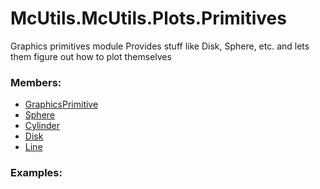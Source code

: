 # <a id="McUtils.McUtils.Plots.Primitives">McUtils.McUtils.Plots.Primitives</a>
    
Graphics primitives module
Provides stuff like Disk, Sphere, etc. and lets them figure out how to plot themselves

### Members:

  - [GraphicsPrimitive](Primitives/GraphicsPrimitive.md)
  - [Sphere](Primitives/Sphere.md)
  - [Cylinder](Primitives/Cylinder.md)
  - [Disk](Primitives/Disk.md)
  - [Line](Primitives/Line.md)

### Examples:

